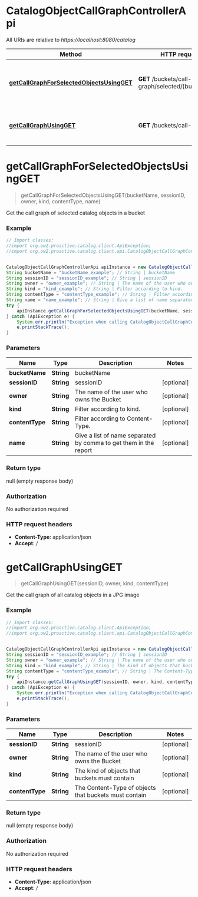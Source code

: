 # CatalogObjectCallGraphControllerApi

All URIs are relative to *https://localhost:8080/catalog*

Method | HTTP request | Description
------------- | ------------- | -------------
[**getCallGraphForSelectedObjectsUsingGET**](CatalogObjectCallGraphControllerApi.md#getCallGraphForSelectedObjectsUsingGET) | **GET** /buckets/call-graph/selected/{bucketName} | Get the call graph of selected catalog objects in a bucket
[**getCallGraphUsingGET**](CatalogObjectCallGraphControllerApi.md#getCallGraphUsingGET) | **GET** /buckets/call-graph | Get the call graph of all catalog objects in a JPG image


<a name="getCallGraphForSelectedObjectsUsingGET"></a>
# **getCallGraphForSelectedObjectsUsingGET**
> getCallGraphForSelectedObjectsUsingGET(bucketName, sessionID, owner, kind, contentType, name)

Get the call graph of selected catalog objects in a bucket

### Example
```java
// Import classes:
//import org.ow2.proactive.catalog.client.ApiException;
//import org.ow2.proactive.catalog.client.api.CatalogObjectCallGraphControllerApi;


CatalogObjectCallGraphControllerApi apiInstance = new CatalogObjectCallGraphControllerApi();
String bucketName = "bucketName_example"; // String | bucketName
String sessionID = "sessionID_example"; // String | sessionID
String owner = "owner_example"; // String | The name of the user who owns the Bucket
String kind = "kind_example"; // String | Filter according to kind.
String contentType = "contentType_example"; // String | Filter according to Content-Type.
String name = "name_example"; // String | Give a list of name separated by comma to get them in the report
try {
    apiInstance.getCallGraphForSelectedObjectsUsingGET(bucketName, sessionID, owner, kind, contentType, name);
} catch (ApiException e) {
    System.err.println("Exception when calling CatalogObjectCallGraphControllerApi#getCallGraphForSelectedObjectsUsingGET");
    e.printStackTrace();
}
```

### Parameters

Name | Type | Description  | Notes
------------- | ------------- | ------------- | -------------
 **bucketName** | **String**| bucketName |
 **sessionID** | **String**| sessionID | [optional]
 **owner** | **String**| The name of the user who owns the Bucket | [optional]
 **kind** | **String**| Filter according to kind. | [optional]
 **contentType** | **String**| Filter according to Content-Type. | [optional]
 **name** | **String**| Give a list of name separated by comma to get them in the report | [optional]

### Return type

null (empty response body)

### Authorization

No authorization required

### HTTP request headers

 - **Content-Type**: application/json
 - **Accept**: */*

<a name="getCallGraphUsingGET"></a>
# **getCallGraphUsingGET**
> getCallGraphUsingGET(sessionID, owner, kind, contentType)

Get the call graph of all catalog objects in a JPG image

### Example
```java
// Import classes:
//import org.ow2.proactive.catalog.client.ApiException;
//import org.ow2.proactive.catalog.client.api.CatalogObjectCallGraphControllerApi;


CatalogObjectCallGraphControllerApi apiInstance = new CatalogObjectCallGraphControllerApi();
String sessionID = "sessionID_example"; // String | sessionID
String owner = "owner_example"; // String | The name of the user who owns the Bucket
String kind = "kind_example"; // String | The kind of objects that buckets must contain
String contentType = "contentType_example"; // String | The Content-Type of objects that buckets must contain
try {
    apiInstance.getCallGraphUsingGET(sessionID, owner, kind, contentType);
} catch (ApiException e) {
    System.err.println("Exception when calling CatalogObjectCallGraphControllerApi#getCallGraphUsingGET");
    e.printStackTrace();
}
```

### Parameters

Name | Type | Description  | Notes
------------- | ------------- | ------------- | -------------
 **sessionID** | **String**| sessionID | [optional]
 **owner** | **String**| The name of the user who owns the Bucket | [optional]
 **kind** | **String**| The kind of objects that buckets must contain | [optional]
 **contentType** | **String**| The Content-Type of objects that buckets must contain | [optional]

### Return type

null (empty response body)

### Authorization

No authorization required

### HTTP request headers

 - **Content-Type**: application/json
 - **Accept**: */*

